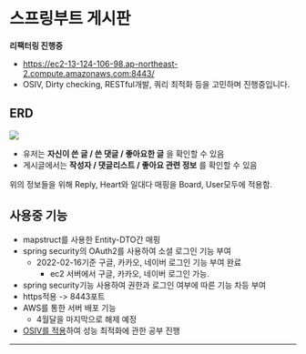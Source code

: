 # 스프링부트 게시판

**리팩터링 진행중**
* https://ec2-13-124-106-98.ap-northeast-2.compute.amazonaws.com:8443/
* OSIV, Dirty checking, RESTful개발, 쿼리 최적화 등을 고민하며 진행중입니다.

## ERD
![](https://i.imgur.com/mjAjQh0.png)

- 유저는 **자신이 쓴 글 / 쓴 댓글 / 좋아요한 글** 을 확인할 수 있음
- 게시글에서는 **작성자 / 댓글리스트 / 좋아요 관련 정보** 를 확인할 수 있음

위의 정보들을 위해 Reply, Heart와 일대다 매핑을 Board, User모두에 적용함.

## 사용중 기능
* mapstruct를 사용한 Entity-DTO간 매핑
* spring security의 OAuth2를 사용하여 소셜 로그인 기능 부여
    * 2022-02-16기준 구글, 카카오, 네이버 로그인 기능 부여 완료
      * ec2 서버에서 구글, 카카오, 네이버 로그인 가능. 
* spring security기능 사용하여 권한과 로그인 여부에 따른 기능 차등 부여
* https적용 -> 8443포트 
* AWS를 통한 서버 배포 기능 
    * 4월달을 마지막으로 해제 예정
* [OSIV를 적용](https://hello-backend.tistory.com/148)하여 성능 최적화에 관한 공부 진행

---
